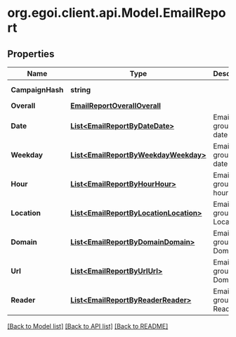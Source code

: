 
# org.egoi.client.api.Model.EmailReport

## Properties

Name | Type | Description | Notes
------------ | ------------- | ------------- | -------------
**CampaignHash** | **string** |  | [optional] [readonly] 
**Overall** | [**EmailReportOverallOverall**](EmailReportOverallOverall.md) |  | [optional] 
**Date** | [**List&lt;EmailReportByDateDate&gt;**](EmailReportByDateDate.md) | Email stats grouped by date | [optional] 
**Weekday** | [**List&lt;EmailReportByWeekdayWeekday&gt;**](EmailReportByWeekdayWeekday.md) | Email stats grouped by date | [optional] 
**Hour** | [**List&lt;EmailReportByHourHour&gt;**](EmailReportByHourHour.md) | Email stats grouped by hour | [optional] 
**Location** | [**List&lt;EmailReportByLocationLocation&gt;**](EmailReportByLocationLocation.md) | Email stats grouped by Location | [optional] 
**Domain** | [**List&lt;EmailReportByDomainDomain&gt;**](EmailReportByDomainDomain.md) | Email stats grouped by Domain | [optional] 
**Url** | [**List&lt;EmailReportByUrlUrl&gt;**](EmailReportByUrlUrl.md) | Email stats grouped by Domain | [optional] 
**Reader** | [**List&lt;EmailReportByReaderReader&gt;**](EmailReportByReaderReader.md) | Email stats grouped by Reader | [optional] 

[[Back to Model list]](../README.md#documentation-for-models)
[[Back to API list]](../README.md#documentation-for-api-endpoints)
[[Back to README]](../README.md)

